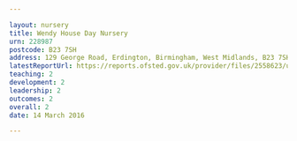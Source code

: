 ```yaml
---

layout: nursery
title: Wendy House Day Nursery
urn: 228987
postcode: B23 7SH
address: 129 George Road, Erdington, Birmingham, West Midlands, B23 7SH
latestReportUrl: https://reports.ofsted.gov.uk/provider/files/2558623/urn/228987.pdf
teaching: 2
development: 2
leadership: 2
outcomes: 2
overall: 2
date: 14 March 2016

---
```


